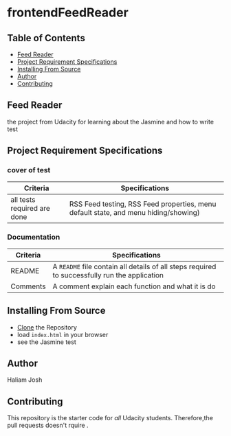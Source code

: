 # frontendFeedReader
## Table of Contents

* [Feed Reader](#feed-reader)
* [Project Requirement Specifications](#project-requirement-specifications)
* [Installing From Source](#installing-from-source)
* [Author](#author)
* [Contributing](#contributing)

## Feed Reader
the project from Udacity for learning about the Jasmine and how to write test

## Project Requirement Specifications

### cover of test 

| Criteria                       | Specifications    |
| ---------------------          | ----------------- |
|    all tests required are done | RSS Feed testing, RSS Feed properties, menu default state, and menu hiding/showing)|


### Documentation

| Criteria              | Specifications    |
| --------------------- | ----------------- |
| README                | A `README` file contain all details of all steps required to successfully run the application  |
| Comments              | A comment explain each function and what it is do  |



## Installing From Source
 - [Clone](https://github.com/halima992/frontendFeedReader) the Repository 
 - load `index.html` in your browser
 - see the Jasmine test 

## Author
Haliam Josh 

## Contributing
This repository is the starter code for _all_ Udacity students. Therefore,the pull requests doesn't rquire .


